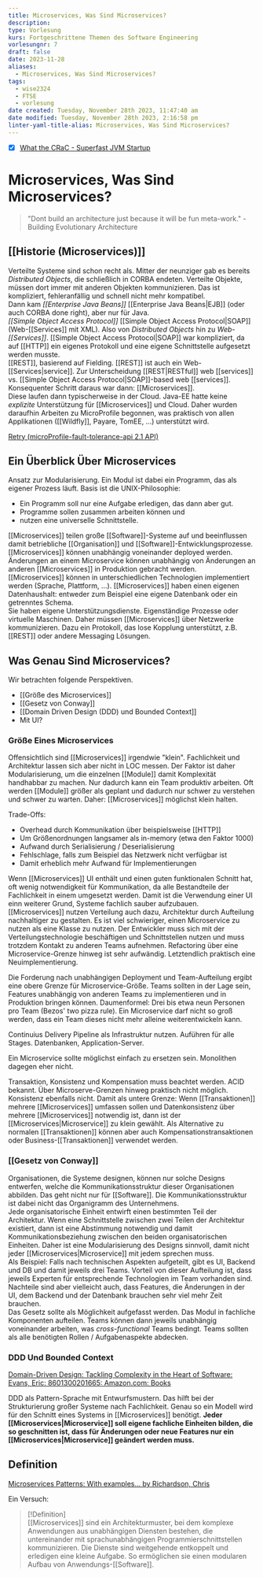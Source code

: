 ```yaml
---
title: Microservices, Was Sind Microservices?
description: 
type: Vorlesung
kurs: Fortgeschrittene Themen des Software Engineering
vorlesungnr: 7
draft: false
date: 2023-11-28
aliases:
  - Microservices, Was Sind Microservices?
tags:
  - wise2324
  - FTSE
  - vorlesung
date created: Tuesday, November 28th 2023, 11:47:40 am
date modified: Tuesday, November 28th 2023, 2:16:58 pm
linter-yaml-title-alias: Microservices, Was Sind Microservices?
---
```


- [x] [What the CRaC - Superfast JVM Startup](https://www.jug-ostfalen.de/event/2023/12/13/crac.html)

# Microservices, Was Sind Microservices?

> "Dont build an architecture just because it will be fun meta-work." -Building Evolutionary Architecture

## [[Historie (Microservices)]]

Verteilte Systeme sind schon recht als. Mitter der neunziger gab es bereits *Distributed Objects*, die schließlich in CORBA endeten. Verteilte Objekte, müssen dort immer mit anderen Objekten kommunizieren. Das ist kompliziert, fehleranfällig und schnell nicht mehr kompatibel.  
Dann kam *[[Enterprise Java Beans]]* [[Enterprise Java Beans|EJB]] (oder auch CORBA done right), aber nur für Java.  
*[[Simple Object Access Protocol]]* [[Simple Object Access Protocol|SOAP]] (Web-[[Services]] mit XML). Also von *Distributed Objects* hin zu *Web-[[Services]]*. [[Simple Object Access Protocol|SOAP]] war kompliziert, da auf [[HTTP]] ein eigenes Protokoll und eine eigene Schnittstelle aufgesetzt werden musste.  
[[REST]], basierend auf Fielding. [[REST]] ist auch ein Web-[[Services|service]]. Zur Unterscheidung [[REST|RESTful]] web [[services]] vs. [[Simple Object Access Protocol|SOAP]]-based web [[services]]. Konsequenter Schritt daraus war dann: [[Microservices]].  
Diese laufen dann typischerweise in der Cloud. Java-EE hatte keine *explizite* Unterstützung für [[Microservices]] und Cloud. Daher wurden daraufhin Arbeiten zu MicroProfile begonnen, was praktisch von allen Applikationen ([[Wildfly]], Payare, TomEE, …) unterstützt wird.

[Retry (microProfile-fault-tolerance-api 2.1 API)](https://download.eclipse.org/microprofile/microprofile-fault-tolerance-2.1/apidocs/org/eclipse/microprofile/faulttolerance/Retry.html#retryOn--)

## Ein Überblick Über Microservices

Ansatz zur Modularisierung. Ein Modul ist dabei ein Programm, das als eigener Prozess läuft. Basis ist die UNIX-Philosophie:

- Ein Programm soll nur eine Aufgabe erledigen, das dann aber gut.
- Programme sollen zusammen arbeiten können und
- nutzen eine universelle Schnittstelle.

[[Microservices]] teilen große [[Software]]-Systeme auf und beeinflussen damit betriebliche [[Organisation]] und [[Software]]-Entwicklungsprozesse. [[Microservices]] können unabhängig voneinander deployed werden. Änderungen an einem Microservice können unabhängig von Änderungen an anderen [[Microservices]] in Produktion gebracht werden.  
[[Microservices]] können in unterschiedlichen Technologien implementiert werden (Sprache, Plattform, …). [[Microservices]] haben einen eigenen Datenhaushalt: entweder zum Beispiel eine eigene Datenbank oder ein getrenntes Schema.  
Sie haben eigene Unterstützungsdienste. Eigenständige Prozesse oder virtuelle Maschinen. Daher müssen [[Microservices]] über Netzwerke kommunizieren. Dazu ein Protokoll, das lose Kopplung unterstützt, z.B. [[REST]] oder andere Messaging Lösungen.

## Was Genau Sind Microservices?

Wir betrachten folgende Perspektiven.

- [[Größe des Microservices]]
- [[Gesetz von Conway]]
- [[Domain Driven Design (DDD) und Bounded Context]]
- Mit UI?

### Größe Eines Microservices

Offensichtlich sind [[Microservices]] irgendwie "klein". Fachlichkeit und Architektur lassen sich aber nicht in LOC messen. Der Faktor ist daher Modularisierung, um die einzelnen [[Module]] damit Komplexität handhabbar zu machen. Nur dadurch kann ein Team produktiv arbeiten. Oft werden [[Module]] größer als geplant und dadurch nur schwer zu verstehen und schwer zu warten. Daher: [[Microservices]] möglichst klein halten.

Trade-Offs:  

- Overhead durch Kommunikation über beispielsweise [[HTTP]]
- Um Größenordnungen langsamer als in-memory (etwa den Faktor 1000)
- Aufwand durch Serialisierung / Deserialisierung
- Fehlschlage, falls zum Beispiel das Netzwerk nicht verfügbar ist
- Damit erheblich mehr Aufwand für Implementierungen

Wenn [[Microservices]] UI enthält und einen guten funktionalen Schnitt hat, oft wenig notwendigkeit für Kommunikation, da alle Bestandteile der Fachlichkeit in einem umgesetzt werden. Damit ist die Verwendung einer UI einn weiterer Grund, Systeme fachlich sauber aufzubauen.  
[[Microservices]] nutzen Verteilung auch dazu, Architektur durch Aufteilung nachhaltiger zu gestalten. Es ist viel schwieriger, einen Microservice zu nutzen als eine Klasse zu nutzen. Der Entwickler muss sich mit der Verteilungstechnologie beschäftigen und Schnittstellen nutzen und muss trotzdem Kontakt zu anderen Teams aufnehmen. Refactoring über eine Microservice-Grenze hinweg ist sehr aufwändig. Letztendlich praktisch eine Neuimplementierung.

Die Forderung nach unabhängigen Deployment und Team-Aufteilung ergibt eine obere Grenze für Microservice-Größe. Teams sollten in der Lage sein, Features unabhängig von anderen Teams zu implementieren und in Produktion bringen können. Daumenformel: Drei bis etwa neun Personen pro Team (Bezos' two pizza rule). Ein Microservice darf nicht so groß werden, dass ein Team dieses nicht mehr alleine weiterentwickeln kann.

Continuius Delivery Pipeline als Infrastruktur nutzen. Auführen für alle Stages. Datenbanken, Application-Server.

Ein Microservice sollte möglichst einfach zu ersetzen sein. Monolithen dagegen eher nicht.

Transaktion, Konsistenz und Kompensation muss beachtet werden. ACID bekannt. Über Microserve-Grenzen hinweg praktisch nicht möglich. Konsistenz ebenfalls nicht. Damit als untere Grenze: Wenn [[Transaktionen]] mehrere [[Microservices]] umfassen sollen und Datenkonsistenz über mehrere [[Microservices]] notwendig ist, dann ist der [[Microservices|Microservice]] zu klein gewählt. Als Alternative zu normalen [[Transaktionen]] können aber auch Kompensationstransaktionen oder Business-[[Transaktionen]] verwendet werden.

### [[Gesetz von Conway]]

Organisationen, die Systeme designen, können nur solche Designs entwerfen, welche die Kommunikationsstruktur dieser Organisationen abbilden. Das geht nicht nur für [[Software]]. Die Kommunikationsstruktur ist dabei nicht das Organigramm des Unternehmens.  
Jede organisatorische Einheit entwirft einen bestimmten Teil der Architektur. Wenn eine Schnittstelle zwischen zwei Teilen der Architektur existiert, dann ist eine Abstimmung notwendig und damit Kommunikationsbeziehung zwischen den beiden organisatorischen Einheiten. Daher ist eine Modularisierung des Designs sinnvoll, damit nicht jeder [[Microservices|Microservice]] mit jedem sprechen muss.  
Als Beispiel: Falls nach technischen Aspekten aufgeteilt, gibt es UI, Backend und DB und damit jeweils drei Teams. Vorteil von dieser Aufteilung ist, dass jeweils Experten für entsprechende Technologien im Team vorhanden sind. Nachteile sind aber vielleicht auch, dass Features, die Änderungen in der UI, dem Backend und der Datenbank brauchen sehr viel mehr Zeit brauchen.  
Das Gesetz sollte als Möglichkeit aufgefasst werden. Das Modul in fachliche Komponenten aufteilen. Teams können dann jeweils unabhängig voneinander arbeiten, was *cross-functional* Teams bedingt. Teams sollten als alle benötigten Rollen / Aufgabenaspekte abdecken.

### DDD Und Bounded Context

[Domain-Driven Design: Tackling Complexity in the Heart of Software: Evans, Eric: 8601300201665: Amazon.com: Books](https://www.amazon.com/Domain-Driven-Design-Tackling-Complexity-Software/dp/0321125215)

DDD als Pattern-Sprache mit Entwurfsmustern. Das hilft bei der Strukturierung großer Systeme nach Fachlichkeit. Genau so ein Modell wird für den Schnitt eines Systems in [[Microservices]] benötigt. **Jeder [[Microservices|Microservice]] soll eigene fachliche Einheiten bilden, die so geschnitten ist, dass für Änderungen oder neue Features nur ein [[Microservices|Microservice]] geändert werden muss.**

## Definition

[Microservices Patterns: With examples... by Richardson, Chris](https://www.amazon.com/Microservices-Patterns-examples-Chris-Richardson/dp/1617294543/ref=sr_1_1?crid=GIS02M8NBJO&keywords=microservices+patterns&qid=1701173922&s=books&sprefix=microservices+pa%2Cstripbooks-intl-ship%2C173&sr=1-1)

Ein Versuch:

> [!Definition]  
> [[Microservices]] sind ein Architekturmuster, bei dem komplexe Anwendungen aus unabhängigen Diensten bestehen, die untereinander mit sprachunabhängigen Programmierschnittstellen kommunizieren. Die Dienste sind weitgehende entkoppelt und erledigen eine kleine Aufgabe. So ermöglichen sie einen modularen Aufbau von Anwendungs-[[Software]].
